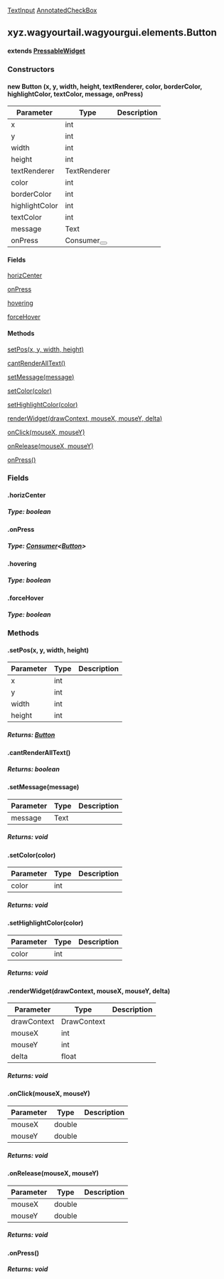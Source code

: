 
[TextInput](1.9.2/xyz/wagyourtail/wagyourgui/elements/TextInput.html) [AnnotatedCheckBox](1.9.2/xyz/wagyourtail/wagyourgui/elements/AnnotatedCheckBox.html)

xyz.wagyourtail.wagyourgui.elements.Button
------------------------------------------

#### extends [PressableWidget](https://wagyourtail.xyz/Projects/MinecraftMappingViewer/App?mapping=INTERMEDIARY,YARN&version=1.20.5&search=net/minecraft/client/gui/widget/PressableWidget)

### Constructors

#### new Button (x, y, width, height, textRenderer, color, borderColor, highlightColor, textColor, message, onPress)

| Parameter | Type | Description |
|---|---|---|
| x | int |  |
| y | int |  |
| width | int |  |
| height | int |  |
| textRenderer | TextRenderer |  |
| color | int |  |
| borderColor | int |  |
| highlightColor | int |  |
| textColor | int |  |
| message | Text |  |
| onPress | Consumer<Button> |  |



#### Fields

[horizCenter](1.9.2/)


[onPress](#onPress)


[hovering](1.9.2/)


[forceHover](1.9.2/)



#### Methods

[setPos(x, y, width, height)](#setPos-int-int-int-int-)


[cantRenderAllText()](#cantRenderAllText-)


[setMessage(message)](#setMessage-Text-)


[setColor(color)](#setColor-int-)


[setHighlightColor(color)](#setHighlightColor-int-)


[renderWidget(drawContext, mouseX, mouseY, delta)](#renderWidget-DrawContext-int-int-float-)


[onClick(mouseX, mouseY)](#onClick-double-double-)


[onRelease(mouseX, mouseY)](#onRelease-double-double-)


[onPress()](#onPress-)



### Fields

#### .horizCenter


##### Type: boolean



#### .onPress


##### Type: [Consumer](https://docs.oracle.com/javase/8/docs/api/index.html?java/util/function/Consumer.html)<[Button](#)>



#### .hovering


##### Type: boolean



#### .forceHover


##### Type: boolean



### Methods

#### .setPos(x, y, width, height)

| Parameter | Type | Description |
|---|---|---|
| x | int |  |
| y | int |  |
| width | int |  |
| height | int |  |

##### Returns: [Button](#)



#### .cantRenderAllText()


##### Returns: boolean



#### .setMessage(message)

| Parameter | Type | Description |
|---|---|---|
| message | Text |  |

##### Returns: void



#### .setColor(color)

| Parameter | Type | Description |
|---|---|---|
| color | int |  |

##### Returns: void



#### .setHighlightColor(color)

| Parameter | Type | Description |
|---|---|---|
| color | int |  |

##### Returns: void



#### .renderWidget(drawContext, mouseX, mouseY, delta)

| Parameter | Type | Description |
|---|---|---|
| drawContext | DrawContext |  |
| mouseX | int |  |
| mouseY | int |  |
| delta | float |  |

##### Returns: void



#### .onClick(mouseX, mouseY)

| Parameter | Type | Description |
|---|---|---|
| mouseX | double |  |
| mouseY | double |  |

##### Returns: void



#### .onRelease(mouseX, mouseY)

| Parameter | Type | Description |
|---|---|---|
| mouseX | double |  |
| mouseY | double |  |

##### Returns: void



#### .onPress()


##### Returns: void




